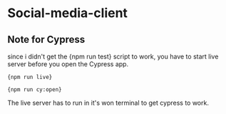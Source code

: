 # Social-media-client

## Note for Cypress

since i didn't get the {npm run test} script to work, you have to start live server before you open the Cypress app.

    {npm run live}

    {npm run cy:open}

The live server has to run in it's won terminal to get cypress to work.
